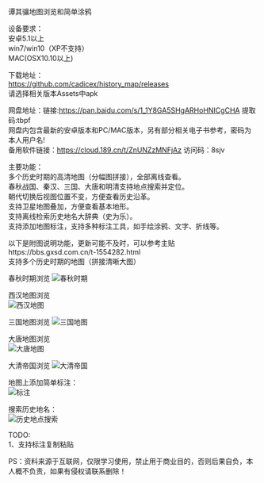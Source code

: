 谭其骧地图浏览和简单涂鸦  
  
设备要求：  
    安卓5.1以上  
    win7/win10（XP不支持）  
    MAC(OSX10.10以上)  

下载地址：  
  https://github.com/cadicex/history_map/releases  
  请选择相关版本Assets中apk
  
  网盘地址：链接:https://pan.baidu.com/s/1_1Y8GA5SHgARHoHNICgCHA 提取码:tbpf  
  网盘内包含最新的安卓版本和PC/MAC版本，另有部分相关电子书参考，密码为本人用户名!   
  备用软件链接：https://cloud.189.cn/t/ZnUNZzMNFjAz 访问码：8sjv  

主要功能：  
  多个历史时期的高清地图（分幅图拼接），全部离线查看。  
  春秋战国、秦汉、三国、大唐和明清支持地点搜索并定位。  
  朝代切换后视图位置不变，方便查看历史沿革。  
  支持卫星地图叠加，方便查看基本地形。  
  支持离线检索历史地名大辞典（史为乐）。  
  支持添加地图标注，支持多种标注工具，如手绘涂鸦、文字、折线等。  

  以下是附图说明功能，更新可能不及时，可以参考主贴https://bbs.gxsd.com.cn/t-1554282.html  
  支持多个历史时期的地图（拼接清晰大图）  
    
  春秋时期浏览
  ![春秋时期](https://github.com/cadicex/history_map/blob/master/preview/chunqiu.jpg)  
  
  西汉地图浏览  
  ![西汉地图](https://github.com/cadicex/history_map/blob/master/preview/xihan.jpg)  

  三国地图浏览 
  ![三国地图](https://github.com/cadicex/history_map/blob/master/preview/sanguo.jpg)  
  
  大唐地图浏览  
  ![大唐地图](https://github.com/cadicex/history_map/blob/master/preview/tang.jpg)
  
  大清帝国浏览
  ![大清帝国](https://github.com/cadicex/history_map/blob/master/preview/qing.jpg)  
  
  地图上添加简单标注：    
  ![标注](https://github.com/cadicex/history_map/blob/master/%E7%AE%80%E5%8D%95%E6%B6%82%E9%B8%A6.jpg)  
    
  搜索历史地名：  
  ![历史地点搜索](https://github.com/cadicex/history_map/blob/master/%E6%90%9C%E7%B4%A2%E8%8D%86%E5%B7%9E.jpg)  

TODO:      
  1、支持标注复制粘贴  

PS：资料来源于互联网，仅限学习使用，禁止用于商业目的，否则后果自负，本人概不负责，如果有侵权请联系删除！  
